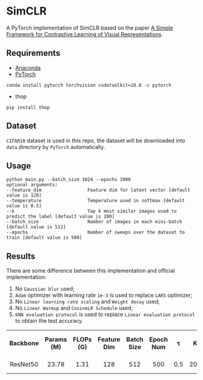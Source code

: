 # SimCLR
A PyTorch implementation of SimCLR based on the paper [A Simple Framework for Contrastive Learning of Visual Representations](https://arxiv.org/abs/2002.05709).

## Requirements
- [Anaconda](https://www.anaconda.com/download/)
- [PyTorch](https://pytorch.org)
```
conda install pytorch torchvision cudatoolkit=10.0 -c pytorch
```
- thop
```
pip install thop
```

## Dataset
`CIFAR10` dataset is used in this repo, the dataset will be downloaded into `data` directory by `PyTorch` automatically.

## Usage
```
python main.py --batch_size 1024 --epochs 1000 
optional arguments:
--feature_dim                 Feature dim for latent vector [default value is 128]
--temperature                 Temperature used in softmax [default value is 0.5]
--k                           Top k most similar images used to predict the label [default value is 200]
--batch_size                  Number of images in each mini-batch [default value is 512]
--epochs                      Number of sweeps over the dataset to train [default value is 500]
```

## Results
There are some difference between this implementation and official implementation:
1. No `Gaussian blur` used;
2. `Adam` optimizer with learning rate `1e-3` is used to replace `LARS` optimizer;
3. No `Linear learning rate scaling` and `Weight decay` used;
4. No `Linear Warmup` and `CosineLR Schedule` used;
5. `KNN evaluation protocol` is used to replace `Linear evaluation protocol` to obtain the test accuracy.

<table>
	<tbody>
		<!-- START TABLE -->
		<!-- TABLE HEADER -->
		<th>Backbone</th>
		<th>Params (M)</th>
		<th>FLOPs (G)</th>
		<th>Feature Dim</th>
		<th>Batch Size</th>
		<th>Epoch Num</th>
		<th>τ</th>
		<th>K</th>
		<th>Top1 Acc %</th>
		<th>Top5 Acc %</th>
		<th>Download</th>
		<!-- TABLE BODY -->
		<tr>
			<td align="center">ResNet50</td>
			<td align="center">23.78</td>
			<td align="center">1.31</td>
			<td align="center">128</td>
			<td align="center">512</td>
			<td align="center">500</td>
			<td align="center">0.5</td>
			<td align="center">200</td>
			<td align="center">93.5</td>
			<td align="center">-</td>
			<td align="center"><a href="https://pan.baidu.com/s/1jP7zWezVPBZWx_9LjJCgWg">model</a>&nbsp;|&nbsp;xxi8</td>
		</tr>
	</tbody>
</table>

